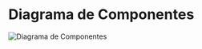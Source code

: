 # Diagrama de Componentes

![Diagrama de Componentes](https://github.com/F3liP3L/Software2-QuickJob-Documentacion/blob/main/assets/diseño-arquitectonico/Diagrama-De-Componentes.png)

